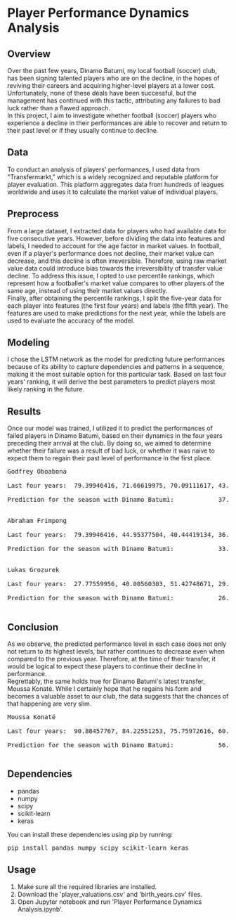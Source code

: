 # Player Performance Dynamics Analysis
## Overview
Over the past few years, Dinamo Batumi, my local football (soccer) club, has been signing talented players who are on the decline, in the hopes of reviving their careers and acquiring higher-level players at a lower cost. Unfortunately, none of these deals have been successful, but the management has continued with this tactic, attributing any failures to bad luck rather than a flawed approach.<br />
In this project, I aim to investigate whether football (soccer) players who experience a decline in their performances are able to recover and return to their past level or if they usually continue to decline.
## Data
To conduct an analysis of players' performances, I used data from "Transfermarkt," which is a widely recognized and reputable platform for player evaluation. This platform aggregates data from hundreds of leagues worldwide and uses it to calculate the market value of individual players.
## Preprocess 
From a large dataset, I extracted data for players who had available data for five consecutive years. However, before dividing the data into features and labels, I needed to account for the age factor in market values. In football, even if a player's performance does not decline, their market value can decrease, and this decline is often irreversible. Therefore, using raw market value data could introduce bias towards the irreversibility of transfer value decline. To address this issue, I opted to use percentile rankings, which represent how a footballer's market value compares to other players of the same age, instead of using their market values directly.<br />
Finally, after obtaining the percentile rankings, I split the five-year data for each player into features (the first four years) and labels (the fifth year). The features are used to make predictions for the next year, while the labels are used to evaluate the accuracy of the model.
## Modeling
I chose the LSTM network as the model for predicting future performances because of its ability to capture dependencies and patterns in a sequence, making it the most suitable option for this particular task. Based on last four years' ranking, it will derive the best parameters to predict players most likely ranking in the future. 
## Results
Once our model was trained, I utilized it to predict the performances of failed players in Dinamo Batumi, based on their dynamics in the four years preceding their arrival at the club. By doing so, we aimed to determine whether their failure was a result of bad luck, or whether it was naive to expect them to regain their past level of performance in the first place.
<pre>
Godfrey Oboabona<br />
Last four years:  79.39946416, 71.66619975, 70.09111617, 43.49641009<br />
Prediction for the season with Dinamo Batumi:            37.81698<br />

Abraham Frimpong<br />
Last four years:  79.39946416, 44.95377504, 40.44419134, 36.1245617<br />
Prediction for the season with Dinamo Batumi:            33.233208<br />

Lukas Grozurek<br />
Last four years:  27.77559956, 40.00560303, 51.42748671, 29.08665887<br />
Prediction for the season with Dinamo Batumi:            26.693398<br />
</pre>
## Conclusion
As we observe, the predicted performance level in each case does not only not return to its highest levels, but rather continues to decrease even when compared to the previous year. Therefore, at the time of their transfer, it would be logical to expect these players to continue their decline in performance. <br />
Regrettably, the same holds true for Dinamo Batumi's latest transfer, Moussa Konaté. While I certainly hope that he regains his form and becomes a valuable asset to our club, the data suggests that the chances of that happening are very slim.
<pre>
Moussa Konaté<br />
Last four years:  90.88457767, 84.22551253, 75.75972616, 60.63432836<br />
Prediction for the season with Dinamo Batumi:            56.75379759<br />
</pre>

## Dependencies
- pandas
- numpy
- scipy
- scikit-learn
- keras

You can install these dependencies using pip by running:
<pre>
pip install pandas numpy scipy scikit-learn keras
</pre>

## Usage
1. Make sure all the required libraries are installed.
2. Download the 'player_valuations.csv' and 'birth_years.csv' files.
3. Open Jupyter notebook and run 'Player Performance Dynamics Analysis.ipynb'.

